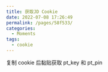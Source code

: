 ```yaml
---
title: 获取JD Cookie
date: 2022-07-08 17:26:49
permalink: /pages/58f533/
categories:
  - Moments
tags:
  - cookie
---
```


复制 cookie 后黏贴获取 <span class="span-shadow">pt_key</span> 和 <span class="span-shadow">pt_pin</span>

<!-- more -->

<GetCookieForJd />
